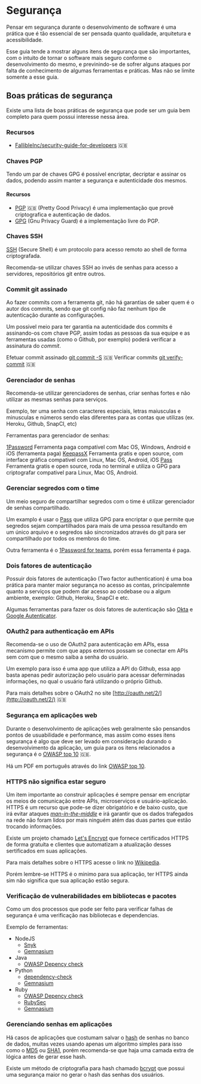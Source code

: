 # Segurança

Pensar em segurança durante o desenvolvimento de software é uma prática que é
tão essencial de ser pensada quanto qualidade, arquitetura e acessibilidade.

Esse guia tende a mostrar alguns itens de segurança que são importantes, com o
intuito de tornar o software mais seguro conforme o desenvolvimento do mesmo,
e previnindo-se de sofrer alguns ataques por falta de conhecimento de algumas
ferramentas e práticas. Mas não se limite somente a esse guia.

## Boas práticas de segurança

Existe uma lista de boas práticas de segurança que pode ser um guia bem completo
para quem possui interesse nessa área.

### Recursos

- [FallibleInc/security-guide-for-developers](https://github.com/FallibleInc/security-guide-for-developers)
  :uk:

### Chaves PGP

Tendo um par de chaves GPG é possível encriptar, decriptar e assinar os dados,
podendo assim manter a segurança e autenticidade dos mesmos.

#### Recursos

- [PGP](https://en.wikipedia.org/wiki/Pretty_Good_Privacy) :uk:
  (Pretty Good Privacy) é uma implementação que provê criptografica e autenticação
  de dados.
- [GPG](https://pt.wikipedia.org/wiki/GNU_Privacy_Guard) (Gnu Privacy Guard) é a
  implementação livre do PGP.

### Chaves SSH

[SSH](https://pt.wikipedia.org/wiki/Secure_Shell) (Secure Shell) é um protocolo
para acesso remoto ao shell de forma criptografada.

Recomenda-se utilizar chaves SSH ao invés de senhas para acesso a servidores,
repositórios git entre outros.

### Commit git assinado

Ao fazer commits com a ferramenta git, não há garantias de saber quem é o autor
dos commits, sendo que git config não faz nenhum tipo de autenticação durante as
configurações.

Um possivel meio para ter garantia na autenticidade dos commits é assinando-os
com chave PGP, assim todas as pessoas da sua equipe e as ferramentas usadas
(como o Github, por exemplo) poderá verificar a assinatura do *commit*.

Efetuar commit assinado [git commit -S](https://git-scm.com/docs/git-commit) :uk:
Verificar commits
[git verify-commit](https://git-scm.com/docs/git-verify-commit) :uk:

### Gerenciador de senhas

Recomenda-se utilizar gerenciadores de senhas, criar senhas fortes e não
utilizar as mesmas senhas para serviços.

Exemplo, ter uma senha com caracteres especiais, letras maiusculas e minusculas
e números sendo elas diferentes para as contas que utilizas (ex. Heroku, Github,
SnapCI, etc)

Ferramentas para gerenciador de senhas:

[1Password](https://1password.com/) Ferramenta paga compatível com Mac OS,
Windows, Android e iOS (ferramenta paga)
[KeepassX](https://www.keepassx.org/) Ferramenta gratis e open source, com
interface gráfica compativel com Linux, Mac OS, Android, iOS
[Pass](https://www.passwordstore.org/) Ferramenta gratis e open source, roda no
terminal e utiliza o GPG para criptografar compativel para Linux, Mac OS,
Android.

### Gerenciar segredos com o time

Um meio seguro de compartilhar segredos com o time é utilizar gerenciador de
senhas compartilhado.

Um examplo é usar o [Pass](https://www.passwordstore.org/) que utiliza GPG para
encriptar o que permite que segredos sejam compartilhados para mais de uma
pessoa resultando em um único arquivo e o segredos são sincronizados através do
git para ser compartilhado por todos os membros do time.

Outra ferramenta é o [1Password for teams](https://1password.com/teams/), porém
essa ferramenta é paga.

### Dois fatores de autenticação

Possuir dois fatores de autenticação (Two factor authentication) é uma boa
prática para manter maior segurança no acesso as contas, principalemnte quanto a
serviços que podem dar acesso ao codebase ou a algum ambiente, exemplo: Github,
Heroku, SnapCI e etc.

Algumas ferramentas para fazer os dois fatores de autenticação são
[Okta](https://www.okta.com/) e
[Google Autenticator](https://www.google.com/landing/2step/).

### OAuth2 para authenticação em APIs

Recomenda-se o uso de OAuth2 para autenticação em APIs, essa mecanismo permite
com que apps externos possam se conectar em APIs sem com que o mesmo saiba a
senha do usuário.

Um exemplo para isso é uma app que utiliza a API do Github, essa app basta
apenas pedir autorização pelo usuário para acessar deferminadas informações, no
qual o usuário fará utilizando o próprio Github.

Para mais detalhes sobre o OAuth2 no site
[http://oauth.net/2/](http://oauth.net/2/) :uk:

### Segurança em aplicações web

Durante o desenvolvimento de aplicações web geralmente são pensandos pontos de
usuabilidade e performance, mas assim como esses itens segurança é algo que deve
ser levado em consideração durando o desenvolvimento da aplicação, um guia para
os itens relacionados a segurança é o
[OWASP top 10](https://www.owasp.org/index.php/Category:OWASP_Top_Ten_Project)
:uk:.

Há um PDF em português através do link
[OWASP top 10](https://owasptop10.googlecode.com/files/OWASP_Top_10_-_2013_Brazilian_Portuguese.pdf).

### HTTPS não significa estar seguro

Um item importante ao construir aplicações é sempre pensar em encriptar os meios
de comunicação entre APIs, microserviços e usuário-aplicação.  HTTPS é um
recurso que pode-se dizer obrigatório e de baixo custo, que irá evitar ataques
[*man-in-the-middle*](https://pt.wikipedia.org/wiki/Ataque_man-in-the-middle) e
irá garantir que os dados trafegados na rede não foram lidos por mais ninguém
atém das duas partes que estão trocando informações.

Existe um projeto chamado [Let's Encrypt](https://letsencrypt.org/) que fornece
certificados HTTPS de forma gratuíta e clientes que automatizam a atualização
desses sertificados em suas aplicações.

Para mais detalhes sobre o HTTPS acesse o link no
[Wikipedia](https://pt.wikipedia.org/wiki/Hyper_Text_Transfer_Protocol_Secure).

Porém lembre-se HTTPS é o minimo para sua aplicação, ter HTTPS ainda sim não
significa que sua aplicação estão segura.

### Verificação de vulnerabilidades em bibliotecas e pacotes

Como um dos processos que pode ser feito para verificar falhas de segurança é
uma verificação nas bibliotecas e dependencias.

Exemplo de ferramentas:

- NodeJS
  - [Snyk](https://github.com/Snyk/snyk)
  - [Gemnasium](https://gemnasium.com/)
- Java
  - [OWASP Depency check](https://github.com/jeremylong/DependencyCheck)
- Python
  - [dependency-check](https://pypi.python.org/pypi/dependency-check/0.1.0)
  - [Gemnasium](https://gemnasium.com/)
- Ruby
  - [OWASP Depency check](https://github.com/jeremylong/DependencyCheck)
  - [RubySec](http://rubysec.com/)
  - [Gemnasium](https://gemnasium.com/)

### Gerenciando senhas em aplicações

Há casos de aplicações que costumam salvar o
[hash](https://pt.wikipedia.org/wiki/Fun%C3%A7%C3%A3o_hash) de senhas no banco
de dados, muitas vezes usando apenas um algoritmo simples para isso como o
[MD5](https://pt.wikipedia.org/wiki/MD5) ou
[SHA1](https://pt.wikipedia.org/wiki/SHA-1), porém recomenda-se que haja uma
camada extra de lógica antes de gerar esse hash.

Existe um método de criptografia para hash chamado
[bcrypt](https://pt.wikipedia.org/wiki/Bcrypt) que possui uma segurança maior
no gerar o hash das senhas dos usuários.

